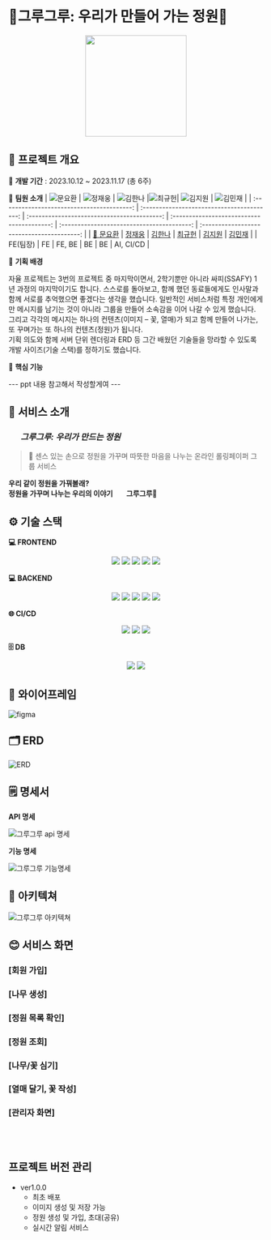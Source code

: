 # 🌳그루그루: 우리가 만들어 가는 정원🌳

<div style="text-align:center">
  <img src="https://groogroo.s3.ap-northeast-2.amazonaws.com/logos/logo_background.jpg" height="200">
</div>


## 📅 프로젝트 개요

🌼 **개발 기간** : 2023.10.12 ~ 2023.11.17 (총 6주)

🌼 **팀원 소개**
| ![문요환](https://github.com/Manna-na/algorithm-study/assets/123603435/688f8ccd-98cc-434f-a4b6-da70a8a55080) | ![정재웅](https://github.com/Manna-na/CI_CD_TEST/assets/123603435/77674fe9-5c8e-4a73-9fe5-f11f4642b79c) | ![김한나](https://github.com/Manna-na/CI_CD_TEST/assets/123603435/05a1c745-d6a0-460c-add7-d1d37711b4bd) |![최규헌](https://github.com/Manna-na/algorithm-study/assets/123603435/14180efa-f46e-4841-87a2-f8c6949010e7)| ![김지원](https://github.com/Manna-na/CI_CD_TEST/assets/123603435/3a8de9c8-2052-48fb-84f0-2cb34bde0e53) | ![김민재](https://github.com/Manna-na/algorithm-study/assets/123603435/322815ce-9a58-4368-b1bc-b42a17537214) |
| :----------------------------------------: | :----------------------------------------: | :-----------------------------------------: | :----------------------------------------: | :----------------------------------------: | :----------------------------------------: |
| [👑 문요환](https://github.com/ansdy9600) | [정재웅](https://github.com/chachapapa) | [김한나](https://github.com/Manna-na) | [최규헌](https://github.com/KUMA93) | [김지원](https://github.com/iamjione) | [김민재](https://github.com/GGamangCoder) |
| FE(팀장) | FE | FE, BE | BE | BE | AI, CI/CD |

🌼 **기획 배경**

자율 프로젝트는 3번의 프로젝트 중 마지막이면서, 2학기뿐만 아니라 싸피(SSAFY) 1년 과정의 마지막이기도 합니다. 스스로를 돌아보고, 함께 했던 동료들에게도 인사말과 함께 서로를 추억했으면 좋겠다는 생각을 했습니다. 일반적인 서비스처럼 특정 개인에게만 메시지를 남기는 것이 아니라 그룹을 만들어 소속감을 이어 나갈 수 있게 했습니다. 그리고 각각의 메시지는 하나의 컨텐츠(이미지 – 꽃, 열매)가 되고 함께 만들어 나가는, 또 꾸며가는 또 하나의 컨텐츠(정원)가 됩니다.  
기획 의도와 함께 서버 단위 렌더링과 ERD 등 그간 배웠던 기술들을 망라할 수 있도록 개발 사이즈(기술 스택)를 정하기도 했습니다.  


🌼 **핵심 기능**

--- ppt 내용 참고해서 작성할게여 ---


## 🌻 서비스 소개

### <img src="https://groogroo.s3.ap-northeast-2.amazonaws.com/logos/logo_background.jpg" height="15px" width="20px" style="align:center;"> _그루그루: 우리가 만드는 정원_

> 💝 센스 있는 손으로 정원을 가꾸며 따뜻한 마음을 나누는 온라인 롤링페이퍼 그룹 서비스

**우리 같이 정원을 가꿔볼래?** \
**정원을 가꾸며 나누는 우리의 이야기 <img src="https://groogroo.s3.ap-northeast-2.amazonaws.com/logos/logo_background.jpg" height="12px" width="20px" style="align:center;"> 그루그루🌳**


## ⚙️ 기술 스택

**💻 FRONTEND**

<div align=center>
<img src="https://img.shields.io/badge/next.js-000000?style=for-the-badge&logo=nextdotjs&logoColor=white">
<img src="https://img.shields.io/badge/typescript-3178C6?style=for-the-badge&logo=typescript&logoColor=white">
<img src="https://img.shields.io/badge/react query-FF4154?style=for-the-badge&logo=reactquery&logoColor=white">
<img src="https://img.shields.io/badge/zustand-000000?style=for-the-badge&logo=zustand&logoColor=white">
<img src="https://img.shields.io/badge/tailwindcss-06B6D4?style=for-the-badge&logo=tailwindcss&logoColor=white">
</div>

**💻 BACKEND**

<div align=center>
<img src="https://img.shields.io/badge/springboot-6DB33F?style=for-the-badge&logo=springboot&logoColor=white">
<img src="https://img.shields.io/badge/gradle-02303A?style=for-the-badge&logo=gradle&logoColor=white">
<img src="https://img.shields.io/badge/springsecurity-6DB33F?style=for-the-badge&logo=springsecurity&logoColor=white">
<img src="https://img.shields.io/badge/JPA-000000?style=for-the-badge&logo=JPA&logoColor=white">
<img src="https://img.shields.io/badge/JWT-000000?style=for-the-badge&logo=JWT&logoColor=white">
</div>

**🌐 CI/CD**

<div align=center>
<img src="https://img.shields.io/badge/jenkins-D24939?style=for-the-badge&logo=jenkins&logoColor=white">
<img src="https://img.shields.io/badge/docker-2496ED?style=for-the-badge&logo=docker&logoColor=white">
<img src="https://img.shields.io/badge/nginx-009639?style=for-the-badge&logo=nginx&logoColor=white">
</div>

**🗄 DB**

<div align=center>
<img src="https://img.shields.io/badge/mysql-4479A1?style=for-the-badge&logo=mysql&logoColor=white">
<img src="https://img.shields.io/badge/redis-DC382D?style=for-the-badge&logo=redis&logoColor=white">
</div>


## 🎨 와이어프레임

![figma](https://github.com/Manna-na/algorithm-study/assets/123603435/9d0e4c82-89da-4580-9046-4a82cd2a1e01)


## 🗂️ ERD

![ERD](https://github.com/Manna-na/algorithm-study/assets/123603435/3ff5fe6b-aff2-4c2e-8c2b-3dcdbc6663f0)


## 🗒️ 명세서

**API 명세**

![그루그루 api 명세](https://github.com/Manna-na/algorithm-study/assets/123603435/a7619a92-e0a8-4d62-b63f-6c6fa7905572)

**기능 명세**

![그루그루 기능명세](https://github.com/Manna-na/algorithm-study/assets/123603435/6568cc38-4ad5-40f6-b836-8557d5105bdc)


## 📂 아키텍쳐

![그루그루 아키텍쳐](https://github.com/Manna-na/algorithm-study/assets/123603435/94280ac3-856a-46f0-bc8c-507717fe8c86)


## 😊 서비스 화면

### [회원 가입]


### [나무 생성]


### [정원 목록 확인]


### [정원 조회]


### [나무/꽃 심기]


### [열매 달기, 꽃 작성]


### [관리자 화면]



<br/><br/>  


## 프로젝트 버전 관리

- ver1.0.0
  - 최초 배포
  - 이미지 생성 및 저장 가능
  - 정원 생성 및 가입, 초대(공유)
  - 실시간 알림 서비스